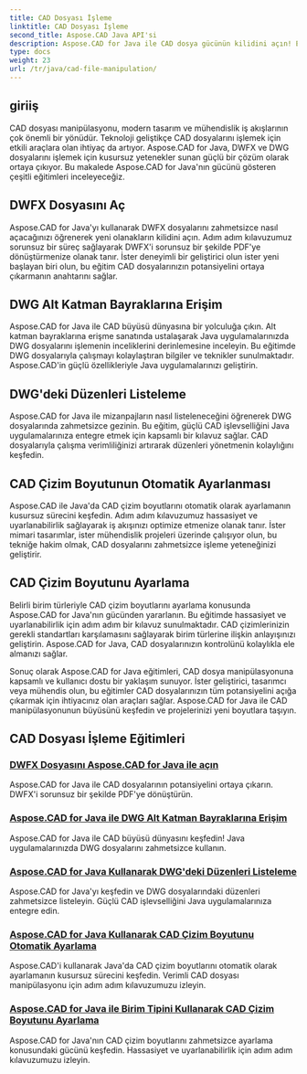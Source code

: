 ```yaml
---
title: CAD Dosyası İşleme
linktitle: CAD Dosyası İşleme
second_title: Aspose.CAD Java API'si
description: Aspose.CAD for Java ile CAD dosya gücünün kilidini açın! Eğitimlerimizle DWFX'i PDF'ye dönüştürün, DWG bayraklarına, liste düzenlerine erişin ve boyutları otomatik olarak ayarlayın.
type: docs
weight: 23
url: /tr/java/cad-file-manipulation/
---
```


## giriiş

CAD dosyası manipülasyonu, modern tasarım ve mühendislik iş akışlarının çok önemli bir yönüdür. Teknoloji geliştikçe CAD dosyalarını işlemek için etkili araçlara olan ihtiyaç da artıyor. Aspose.CAD for Java, DWFX ve DWG dosyalarını işlemek için kusursuz yetenekler sunan güçlü bir çözüm olarak ortaya çıkıyor. Bu makalede Aspose.CAD for Java'nın gücünü gösteren çeşitli eğitimleri inceleyeceğiz.

## DWFX Dosyasını Aç

Aspose.CAD for Java'yı kullanarak DWFX dosyalarını zahmetsizce nasıl açacağınızı öğrenerek yeni olanakların kilidini açın. Adım adım kılavuzumuz sorunsuz bir süreç sağlayarak DWFX'i sorunsuz bir şekilde PDF'ye dönüştürmenize olanak tanır. İster deneyimli bir geliştirici olun ister yeni başlayan biri olun, bu eğitim CAD dosyalarınızın potansiyelini ortaya çıkarmanın anahtarını sağlar.

## DWG Alt Katman Bayraklarına Erişim

Aspose.CAD for Java ile CAD büyüsü dünyasına bir yolculuğa çıkın. Alt katman bayraklarına erişme sanatında ustalaşarak Java uygulamalarınızda DWG dosyalarını işlemenin inceliklerini derinlemesine inceleyin. Bu eğitimde DWG dosyalarıyla çalışmayı kolaylaştıran bilgiler ve teknikler sunulmaktadır. Aspose.CAD'in güçlü özellikleriyle Java uygulamalarınızı geliştirin.

## DWG'deki Düzenleri Listeleme

Aspose.CAD for Java ile mizanpajların nasıl listeleneceğini öğrenerek DWG dosyalarında zahmetsizce gezinin. Bu eğitim, güçlü CAD işlevselliğini Java uygulamalarınıza entegre etmek için kapsamlı bir kılavuz sağlar. CAD dosyalarıyla çalışma verimliliğinizi artırarak düzenleri yönetmenin kolaylığını keşfedin.

## CAD Çizim Boyutunun Otomatik Ayarlanması

Aspose.CAD ile Java'da CAD çizim boyutlarını otomatik olarak ayarlamanın kusursuz sürecini keşfedin. Adım adım kılavuzumuz hassasiyet ve uyarlanabilirlik sağlayarak iş akışınızı optimize etmenize olanak tanır. İster mimari tasarımlar, ister mühendislik projeleri üzerinde çalışıyor olun, bu tekniğe hakim olmak, CAD dosyalarını zahmetsizce işleme yeteneğinizi geliştirir.

## CAD Çizim Boyutunu Ayarlama

Belirli birim türleriyle CAD çizim boyutlarını ayarlama konusunda Aspose.CAD for Java'nın gücünden yararlanın. Bu eğitimde hassasiyet ve uyarlanabilirlik için adım adım bir kılavuz sunulmaktadır. CAD çizimlerinizin gerekli standartları karşılamasını sağlayarak birim türlerine ilişkin anlayışınızı geliştirin. Aspose.CAD for Java, CAD dosyalarınızın kontrolünü kolaylıkla ele almanızı sağlar.

Sonuç olarak Aspose.CAD for Java eğitimleri, CAD dosya manipülasyonuna kapsamlı ve kullanıcı dostu bir yaklaşım sunuyor. İster geliştirici, tasarımcı veya mühendis olun, bu eğitimler CAD dosyalarınızın tüm potansiyelini açığa çıkarmak için ihtiyacınız olan araçları sağlar. Aspose.CAD for Java ile CAD manipülasyonunun büyüsünü keşfedin ve projelerinizi yeni boyutlara taşıyın.
## CAD Dosyası İşleme Eğitimleri
### [DWFX Dosyasını Aspose.CAD for Java ile açın](./open-dwfx-file/)
Aspose.CAD for Java ile CAD dosyalarının potansiyelini ortaya çıkarın. DWFX'i sorunsuz bir şekilde PDF'ye dönüştürün.
### [Aspose.CAD for Java ile DWG Alt Katman Bayraklarına Erişim](./accessing-underlay-flags-of-dwg/)
Aspose.CAD for Java ile CAD büyüsü dünyasını keşfedin! Java uygulamalarınızda DWG dosyalarını zahmetsizce kullanın.
### [Aspose.CAD for Java Kullanarak DWG'deki Düzenleri Listeleme](./list-layouts-in-dwg/)
Aspose.CAD for Java'yı keşfedin ve DWG dosyalarındaki düzenleri zahmetsizce listeleyin. Güçlü CAD işlevselliğini Java uygulamalarınıza entegre edin.
### [Aspose.CAD for Java Kullanarak CAD Çizim Boyutunu Otomatik Ayarlama](./auto-adjusting-cad-drawing-size/)
Aspose.CAD'i kullanarak Java'da CAD çizim boyutlarını otomatik olarak ayarlamanın kusursuz sürecini keşfedin. Verimli CAD dosyası manipülasyonu için adım adım kılavuzumuzu izleyin.
### [Aspose.CAD for Java ile Birim Tipini Kullanarak CAD Çizim Boyutunu Ayarlama](./adjusting-cad-drawing-size-using-unit-type/)
Aspose.CAD for Java'nın CAD çizim boyutlarını zahmetsizce ayarlama konusundaki gücünü keşfedin. Hassasiyet ve uyarlanabilirlik için adım adım kılavuzumuzu izleyin.